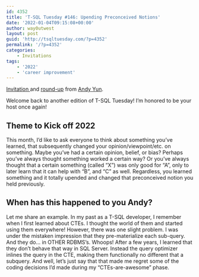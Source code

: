 ```yaml
---
id: 4352
title: 'T-SQL Tuesday #146: Upending Preconceived Notions'
date: '2022-01-04T09:15:08+00:00'
author: way0utwest
layout: post
guid: 'http://tsqltuesday.com/?p=4352'
permalink: '/?p=4352'
categories:
    - Invitations
tags:
    - '2022'
    - 'career improvement'
---
```


[Invitation ](https://sqlbek.wordpress.com/2022/01/04/t-sql-tuesday-146-upending-preconceived-notions/)and [round-up](https://sqlbek.wordpress.com/2022/01/24/t-sql-tuesday-146-round-up-upending-preconceived-notions/) from [Andy Yun](https://sqlbek.wordpress.com/).

Welcome back to another edition of T-SQL Tuesday! I’m honored to be your host once again!

## Theme to Kick off 2022

This month, I’d like to ask everyone to think about something you’ve learned, that subsequently changed your opinion/viewpoint/etc. on something. Maybe you’ve had a certain opinion, belief, or bias? Perhaps you’ve always thought something worked a certain way? Or you’ve always thought that a certain something (called “X”) was only good for “A”, only to later learn that it can help with “B”, and “C” as well. Regardless, you learned something and it totally upended and changed that preconceived notion you held previously.

## When has this happened to you Andy?

Let me share an example. In my past as a T-SQL developer, I remember when I first learned about CTEs. I thought the world of them and started using them everywhere! However, there was one slight problem. I was under the mistaken impression that they pre-materialize each sub-query. And they do… in OTHER RDBMS’s. Whoops! After a few years, I learned that they don’t behave that way in SQL Server. Instead the query optimizer inlines the query in the CTE, making them functionally no different that a subquery. And well, let’s just say that that made me regret some of the coding decisions I’d made during my “CTEs-are-awesome” phase.
